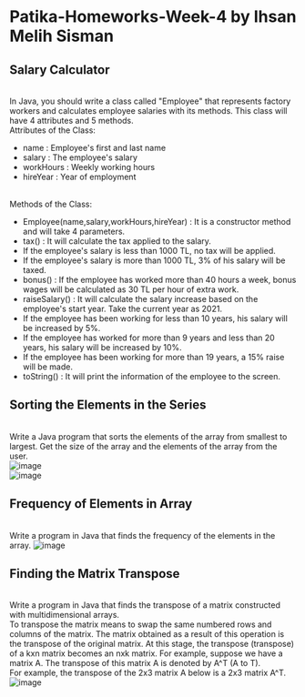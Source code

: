 # Patika-Homeworks-Week-4 by Ihsan Melih Sisman

## Salary Calculator
<br> In Java, you should write a class called "Employee" that represents factory workers and calculates employee salaries with its methods. This class will have 4 attributes and 5 methods.
<br> Attributes of the Class:
+ name : Employee's first and last name
+ salary : The employee's salary
+ workHours : Weekly working hours
+ hireYear : Year of employment

<br> Methods of the Class:

+ Employee(name,salary,workHours,hireYear) : It is a constructor method and will take 4 parameters.
+ tax() : It will calculate the tax applied to the salary.
+ If the employee's salary is less than 1000 TL, no tax will be applied.
+ If the employee's salary is more than 1000 TL, 3% of his salary will be taxed.
+ bonus() : If the employee has worked more than 40 hours a week, bonus wages will be calculated as 30 TL per hour of extra work.
+ raiseSalary() : It will calculate the salary increase based on the employee's start year. Take the current year as 2021.
+ If the employee has been working for less than 10 years, his salary will be increased by 5%.
+ If the employee has worked for more than 9 years and less than 20 years, his salary will be increased by 10%.
+ If the employee has been working for more than 19 years, a 15% raise will be made.
+ toString() : It will print the information of the employee to the screen.


## Sorting the Elements in the Series
<br> Write a Java program that sorts the elements of the array from smallest to largest. Get the size of the array and the elements of the array from the user.
<br>
![image](https://user-images.githubusercontent.com/116385274/202919678-f50263f0-1f17-4185-b9a3-0f6520b158f9.png)
<br>
![image](https://user-images.githubusercontent.com/116385274/202919680-28a283f4-1d5a-4b02-8d04-bcbc7a1f9dbc.png)



## Frequency of Elements in Array
<br> Write a program in Java that finds the frequency of the elements in the array.
![image](https://user-images.githubusercontent.com/116385274/202919671-30a9c9cf-0373-42a5-990b-7aed02dab118.png)


## Finding the Matrix Transpose
<br> Write a program in Java that finds the transpose of a matrix constructed with multidimensional arrays.
<br> To transpose the matrix means to swap the same numbered rows and columns of the matrix. The matrix obtained as a result of this operation is the transpose of the original matrix. At this stage, the transpose (transpose) of a kxn matrix becomes an nxk matrix. For example, suppose we have a matrix A. The transpose of this matrix A is denoted by A^T (A to T).
<br>For example, the transpose of the 2x3 matrix A below is a 2x3 matrix A^T.
![image](https://user-images.githubusercontent.com/116385274/202919632-5af7ffe2-9594-4ca5-8b56-143c7bdd096c.png)
